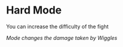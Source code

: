 # Hard Mode

You can increase the difficulty of the fight

*Mode changes the damage taken by Wiggles*
